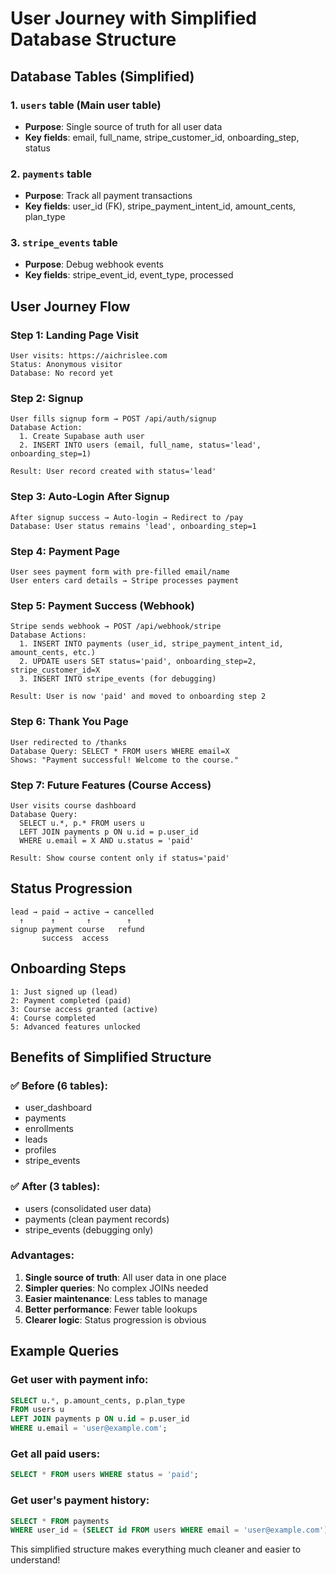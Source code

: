 # User Journey with Simplified Database Structure

## Database Tables (Simplified)

### 1. `users` table (Main user table)
- **Purpose**: Single source of truth for all user data
- **Key fields**: email, full_name, stripe_customer_id, onboarding_step, status

### 2. `payments` table 
- **Purpose**: Track all payment transactions
- **Key fields**: user_id (FK), stripe_payment_intent_id, amount_cents, plan_type

### 3. `stripe_events` table
- **Purpose**: Debug webhook events
- **Key fields**: stripe_event_id, event_type, processed

## User Journey Flow

### Step 1: Landing Page Visit
```
User visits: https://aichrislee.com
Status: Anonymous visitor
Database: No record yet
```

### Step 2: Signup
```
User fills signup form → POST /api/auth/signup
Database Action:
  1. Create Supabase auth user
  2. INSERT INTO users (email, full_name, status='lead', onboarding_step=1)
  
Result: User record created with status='lead'
```

### Step 3: Auto-Login After Signup
```
After signup success → Auto-login → Redirect to /pay
Database: User status remains 'lead', onboarding_step=1
```

### Step 4: Payment Page
```
User sees payment form with pre-filled email/name
User enters card details → Stripe processes payment
```

### Step 5: Payment Success (Webhook)
```
Stripe sends webhook → POST /api/webhook/stripe
Database Actions:
  1. INSERT INTO payments (user_id, stripe_payment_intent_id, amount_cents, etc.)
  2. UPDATE users SET status='paid', onboarding_step=2, stripe_customer_id=X
  3. INSERT INTO stripe_events (for debugging)
  
Result: User is now 'paid' and moved to onboarding step 2
```

### Step 6: Thank You Page
```
User redirected to /thanks
Database Query: SELECT * FROM users WHERE email=X
Shows: "Payment successful! Welcome to the course."
```

### Step 7: Future Features (Course Access)
```
User visits course dashboard
Database Query: 
  SELECT u.*, p.* FROM users u 
  LEFT JOIN payments p ON u.id = p.user_id 
  WHERE u.email = X AND u.status = 'paid'
  
Result: Show course content only if status='paid'
```

## Status Progression

```
lead → paid → active → cancelled
  ↑      ↑       ↑        ↑
signup payment course   refund
       success  access
```

## Onboarding Steps

```
1: Just signed up (lead)
2: Payment completed (paid)
3: Course access granted (active)
4: Course completed
5: Advanced features unlocked
```

## Benefits of Simplified Structure

### ✅ Before (6 tables):
- user_dashboard
- payments  
- enrollments
- leads
- profiles
- stripe_events

### ✅ After (3 tables):
- users (consolidated user data)
- payments (clean payment records)
- stripe_events (debugging only)

### Advantages:
1. **Single source of truth**: All user data in one place
2. **Simpler queries**: No complex JOINs needed
3. **Easier maintenance**: Less tables to manage
4. **Better performance**: Fewer table lookups
5. **Clearer logic**: Status progression is obvious

## Example Queries

### Get user with payment info:
```sql
SELECT u.*, p.amount_cents, p.plan_type 
FROM users u 
LEFT JOIN payments p ON u.id = p.user_id 
WHERE u.email = 'user@example.com';
```

### Get all paid users:
```sql
SELECT * FROM users WHERE status = 'paid';
```

### Get user's payment history:
```sql
SELECT * FROM payments 
WHERE user_id = (SELECT id FROM users WHERE email = 'user@example.com');
```

This simplified structure makes everything much cleaner and easier to understand! 
